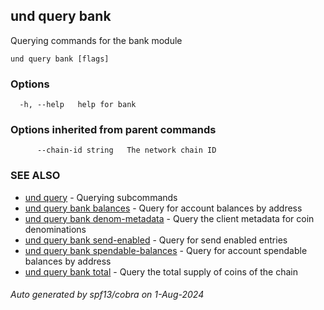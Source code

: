 ## und query bank

Querying commands for the bank module

```
und query bank [flags]
```

### Options

```
  -h, --help   help for bank
```

### Options inherited from parent commands

```
      --chain-id string   The network chain ID
```

### SEE ALSO

* [und query](und_query.md)	 - Querying subcommands
* [und query bank balances](und_query_bank_balances.md)	 - Query for account balances by address
* [und query bank denom-metadata](und_query_bank_denom-metadata.md)	 - Query the client metadata for coin denominations
* [und query bank send-enabled](und_query_bank_send-enabled.md)	 - Query for send enabled entries
* [und query bank spendable-balances](und_query_bank_spendable-balances.md)	 - Query for account spendable balances by address
* [und query bank total](und_query_bank_total.md)	 - Query the total supply of coins of the chain

###### Auto generated by spf13/cobra on 1-Aug-2024
